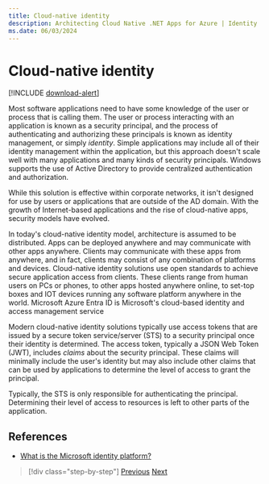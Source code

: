```yaml
---
title: Cloud-native identity
description: Architecting Cloud Native .NET Apps for Azure | Identity
ms.date: 06/03/2024
---
```


# Cloud-native identity

[!INCLUDE [download-alert](includes/download-alert.md)]

Most software applications need to have some knowledge of the user or process that is calling them. The user or process interacting with an application is known as a security principal, and the process of authenticating and authorizing these principals is known as identity management, or simply *identity*. Simple applications may include all of their identity management within the application, but this approach doesn't scale well with many applications and many kinds of security principals. Windows supports the use of Active Directory to provide centralized authentication and authorization.

While this solution is effective within corporate networks, it isn't designed for use by users or applications that are outside of the AD domain. With the growth of Internet-based applications and the rise of cloud-native apps, security models have evolved.

In today's cloud-native identity model, architecture is assumed to be distributed. Apps can be deployed anywhere and may communicate with other apps anywhere. Clients may communicate with these apps from anywhere, and in fact, clients may consist of any combination of platforms and devices. Cloud-native identity solutions use open standards to achieve secure application access from clients. These clients range from human users on PCs or phones, to other apps hosted anywhere online, to set-top boxes and IOT devices running any software platform anywhere in the world. Microsoft Azure Entra ID is Microsoft's cloud-based identity and access management service

Modern cloud-native identity solutions typically use access tokens that are issued by a secure token service/server (STS) to a security principal once their identity is determined. The access token, typically a JSON Web Token (JWT), includes *claims* about the security principal. These claims will minimally include the user's identity but may also include other claims that can be used by applications to determine the level of access to grant the principal.

Typically, the STS is only responsible for authenticating the principal. Determining their level of access to resources is left to other parts of the application.

## References

- [What is the Microsoft identity platform?](https://learn.microsoft.com/en-us/entra/identity-platform/v2-overview)

>[!div class="step-by-step"]
>[Previous](cloud-native-security.md)
>[Next](security-concepts.md)